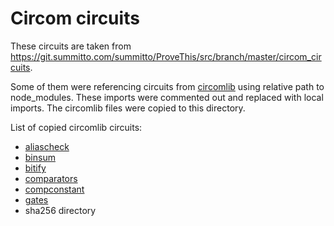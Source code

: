 # Circom circuits
These circuits are taken from https://git.summitto.com/summitto/ProveThis/src/branch/master/circom_circuits.

Some of them were referencing circuits from [circomlib](https://github.com/iden3/circomlib) using relative path to node_modules.
These imports were commented out and replaced with local imports. The circomlib files were copied to this directory.

List of copied circomlib circuits:
- [aliascheck](./aliascheck.circom)
- [binsum](./binsum.circom)
- [bitify](./bitify.circom)
- [comparators](./comparators.circom)
- [compconstant](./compconstant.circom)
- [gates](./gates.circom)
- sha256 directory
